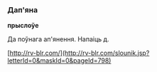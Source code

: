 ### Дап'яна
**прыслоўе**

Да поўнага ап'янення. Напаіць д.

<a rel="author">[http://rv-blr.com/](http://rv-blr.com/slounik.jsp?letterId=0&maskId=0&pageId=798)</a>
